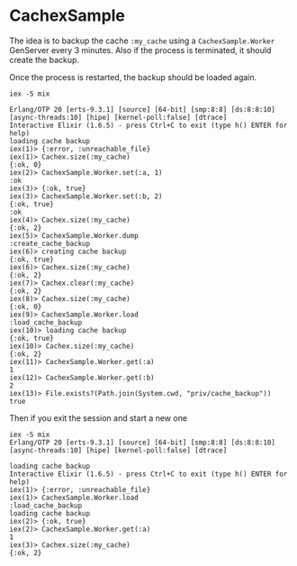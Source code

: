# CachexSample

The idea is to backup the cache `:my_cache` using a `CachexSample.Worker` GenServer every 3 minutes.
Also if the process is terminated, it should create the backup.

Once the process is restarted, the backup should be loaded again.
```
iex -S mix

Erlang/OTP 20 [erts-9.3.1] [source] [64-bit] [smp:8:8] [ds:8:8:10] [async-threads:10] [hipe] [kernel-poll:false] [dtrace]
Interactive Elixir (1.6.5) - press Ctrl+C to exit (type h() ENTER for help)
loading cache backup
iex(1)> {:error, :unreachable_file}
iex(1)> Cachex.size(:my_cache)
{:ok, 0}
iex(2)> CachexSample.Worker.set(:a, 1)
:ok
iex(3)> {:ok, true}
iex(3)> CachexSample.Worker.set(:b, 2)
{:ok, true}
:ok
iex(4)> Cachex.size(:my_cache)
{:ok, 2}
iex(5)> CachexSample.Worker.dump
:create_cache_backup
iex(6)> creating cache backup
{:ok, true}
iex(6)> Cachex.size(:my_cache)
{:ok, 2}
iex(7)> Cachex.clear(:my_cache)
{:ok, 2}
iex(8)> Cachex.size(:my_cache)
{:ok, 0}
iex(9)> CachexSample.Worker.load
:load_cache_backup
iex(10)> loading cache backup
{:ok, true}
iex(10)> Cachex.size(:my_cache)
{:ok, 2}
iex(11)> CachexSample.Worker.get(:a)
1
iex(12)> CachexSample.Worker.get(:b)
2
iex(13)> File.exists?(Path.join(System.cwd, "priv/cache_backup"))
true
```

Then if you exit the session and start a new one

```
iex -S mix
Erlang/OTP 20 [erts-9.3.1] [source] [64-bit] [smp:8:8] [ds:8:8:10] [async-threads:10] [hipe] [kernel-poll:false] [dtrace]

loading cache backup
Interactive Elixir (1.6.5) - press Ctrl+C to exit (type h() ENTER for help)
iex(1)> {:error, :unreachable_file}
iex(1)> CachexSample.Worker.load
:load_cache_backup
loading cache backup
iex(2)> {:ok, true}
iex(2)> CachexSample.Worker.get(:a)
1
iex(3)> Cachex.size(:my_cache)
{:ok, 2}
```